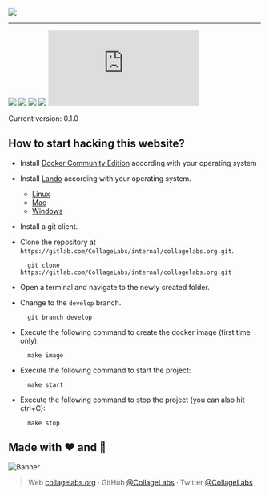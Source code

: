 ![](https://rawcdn.githack.com/CollageLabs/collagelabs.org/57557046050b6515823f6c4ac819debcee40b346/_images/banner.svg)

---

[![](https://img.shields.io/github/release/CollageLabs/collagelabs.org.svg)](https://github.com/CollageLabs/collagelabs.org/releases) [![](https://img.shields.io/travis/CollageLabs/collagelabs.org.svg)](https://travis-ci.org/CollageLabs/collagelabs.org) [![](https://img.shields.io/github/issues-raw/CollageLabs/collagelabs.org/in%20progress.svg?label=in%20progress)](https://github.com/CollageLabs/collagelabs.org/issues?q=is%3Aissue+is%3Aopen+label%3A%22in+progress%22) [![](https://badges.gitter.im/CollageLabs/collagelabs.org.svg)](https://gitter.im/CollageLabs/collagelabs.org) [![](https://cla-assistant.io/readme/badge/CollageLabs/collagelabs.org)](https://cla-assistant.io/CollageLabs/collagelabs.org)

Current version: 0.1.0

## How to start hacking this website?

* Install [Docker Community Edition](https://docs.docker.com/install/#supported-platforms) according with your operating system
* Install [Lando](https://docs.devwithlando.io/installation/system-requirements.html) according with your operating system.

    - [Linux](https://docs.devwithlando.io/installation/linux.html)
    - [Mac](https://docs.devwithlando.io/installation/macos.html)
    - [Windows](https://docs.devwithlando.io/installation/windows.html)

* Install a git client.
* Clone the repository at `https://gitlab.com/CollageLabs/internal/collagelabs.org.git`.

        git clone https://gitlab.com/CollageLabs/internal/collagelabs.org.git

* Open a terminal and navigate to the newly created folder.
* Change to the `develop` branch.

        git branch develop

* Execute the following command to create the docker image (first time only):

        make image

* Execute the following command to start the project:

        make start

* Execute the following command to stop the project (you can also hit ctrl+C):

        make stop

## Made with :heart: and :hamburger:

![Banner](https://rawcdn.githack.com/CollageLabs/collagelabs.org/57557046050b6515823f6c4ac819debcee40b346/_images/promo-open-source.svg)

> Web [collagelabs.org](http://collagelabs.org/) · GitHub [@CollageLabs](https://github.com/CollageLabs) · Twitter [@CollageLabs](https://twitter.com/CollageLabs)